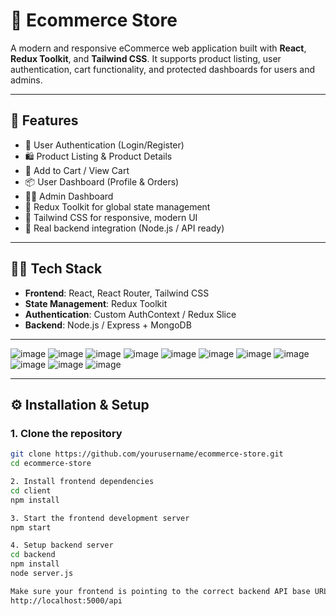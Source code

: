 # 🛒 Ecommerce Store

A modern and responsive eCommerce web application built with **React**, **Redux Toolkit**, and **Tailwind CSS**. It supports product listing, user authentication, cart functionality, and protected dashboards for users and admins.

---

## 🚀 Features

- 🔐 User Authentication (Login/Register)
- 🛍️ Product Listing & Product Details
- 🛒 Add to Cart / View Cart
- 📦 User Dashboard (Profile & Orders)
- 🧑‍💼 Admin Dashboard
- 🧠 Redux Toolkit for global state management
- 🎨 Tailwind CSS for responsive, modern UI
- 🔗 Real backend integration (Node.js / API ready)

---

## 🧑‍💻 Tech Stack

- **Frontend**: React, React Router, Tailwind CSS
- **State Management**: Redux Toolkit
- **Authentication**: Custom AuthContext / Redux Slice
- **Backend**: Node.js / Express + MongoDB

---

![image](https://github.com/user-attachments/assets/594fd021-b55b-4b2f-80aa-149fb9e2a1d7)
![image](https://github.com/user-attachments/assets/be71239e-7d84-4754-8885-c42cd582e6c7)
![image](https://github.com/user-attachments/assets/0180bf14-6652-4220-a0a1-337effb645ef)
![image](https://github.com/user-attachments/assets/e7f1d8f3-b3bc-411c-bc33-bc9b7b21b302)
![image](https://github.com/user-attachments/assets/6662a2a5-deb7-4af3-9f87-e70f5144c53c)
![image](https://github.com/user-attachments/assets/b6a91c3f-0625-4c4d-94d5-44f7974dbee7)
![image](https://github.com/user-attachments/assets/ddf74e1e-9d61-4206-b315-06906f71f7cc)
![image](https://github.com/user-attachments/assets/c3fe30f4-466a-4173-bd0d-353c50286da8)
![image](https://github.com/user-attachments/assets/786154ea-6e79-4455-a966-5fbb2f4024ca)
![image](https://github.com/user-attachments/assets/70311686-ee87-4b66-8336-6a34e7c2df6c)
![image](https://github.com/user-attachments/assets/e2fcd112-e19c-47d0-8574-d8df53f756fb)

---

## ⚙️ Installation & Setup

### 1. Clone the repository

```bash
git clone https://github.com/yourusername/ecommerce-store.git
cd ecommerce-store

2. Install frontend dependencies
cd client
npm install

3. Start the frontend development server
npm start

4. Setup backend server
cd backend
npm install
node server.js

Make sure your frontend is pointing to the correct backend API base URL like:
http://localhost:5000/api 

